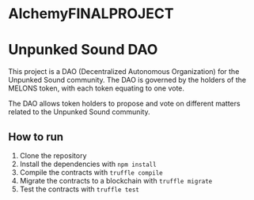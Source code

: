 # AlchemyFINALPROJECT

# Unpunked Sound DAO

This project is a DAO (Decentralized Autonomous Organization) for the Unpunked Sound community. The DAO is governed by the holders of the MELONS token, with each token equating to one vote.

The DAO allows token holders to propose and vote on different matters related to the Unpunked Sound community.

## How to run

1. Clone the repository
2. Install the dependencies with `npm install`
3. Compile the contracts with `truffle compile`
4. Migrate the contracts to a blockchain with `truffle migrate`
5. Test the contracts with `truffle test`
